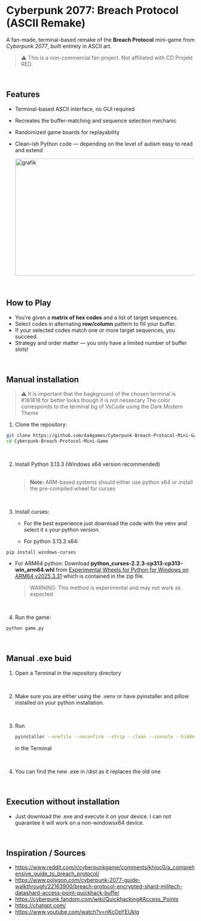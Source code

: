 # Cyberpunk 2077: Breach Protocol (ASCII Remake)
A fan-made, terminal-based remake of the **Breach Protocol** mini-game from *Cyberpunk 2077*, built entirely in ASCII art.

> ⚠️ This is a non-commercial fan project. Not affiliated with CD Projekt RED.
<br>

## Features
- Terminal-based ASCII interface, no GUI required
- Recreates the buffer-matching and sequence selection mechanic
- Randomized game boards for replayability
- Clean-ish Python code — depending on the level of autism easy to read and extend
  
  <img width="805" height="313" alt="grafik" src="https://github.com/user-attachments/assets/2acd72e5-622a-49ae-8e66-13abeb7fa527" />
<br>

## How to Play
- You’re given a **matrix of hex codes** and a list of target sequences.
- Select codes in alternating **row/column** pattern to fill your buffer.
- If your selected codes match one or more target sequences, you succeed.
- Strategy and order matter — you only have a limited number of buffer slots!
<br>

## Manual installation
> ⚠️ It is important that the bagkground of the chosen terminal is #181818 for better looks though it is not nessecary
> The color corresponds to the terminal bg of VsCode using the Dark Modern Theme

1. Clone the repository:
```bash
git clone https://github.com/da4games/Cyberpunk-Breach-Protocol-Mini-Game
cd Cyberpunk-Breach-Protocol-Mini-Game
```
<br>

2. Install Python 3.13.3 (Windows x64 version recommended)  <br><br>
   > **Note:** ARM-based systems should either use python x64 or install the pre-compiled wheel for curses  
<br>

3. Install curses:
   - For the best experience just download the code with the venv and select it s your python version.
     
   - For python 3.13.3 x64:
```console
pip install windows-curses
```
   - For ARM64 python:
      Download **python_curses-2.2.3-cp313-cp313-win_arm64.whl** from [Experimental Wheels for Python for Windows on ARM64 v2025.3.31](https://github.com/cgohlke/win_arm64-wheels/releases/tag/v2025.3.31) which is contained in the zip file.
     
     > WARNING: This method is experimental and may not work as expected
<br>
 
4. Run the game:
```bash
python game.py
```
<br>

## Manual .exe buid
1. Open a Terminal in the repository directory
<br>

2. Make sure you are either using the .venv or have pyinstaller and pillow installed on your python installation.
<br>

3. Run
   ```bash
   pyinstaller --onefile --noconfirm --strip --clean --console --hidden-import=windows-curses --icon=assets/icon.ico game.py
   ```
   in the Terminal
<br>

4. You can find the new .exe in /dist as it replaces the old one
<br>

## Execution without installation
- Just download the .exe and execute it on your device. I can not guarantee it will work on a non-windowsx64 device.
<br>

## Inspiration / Sources
- https://www.reddit.com/r/cyberpunkgame/comments/khioc0/a_comprehensive_guide_to_breach_protocol/
- https://www.polygon.com/cyberpunk-2077-guide-walkthrough/22163900/breach-protocol-encrypted-shard-militech-datashard-access-point-quickhack-buffer
- https://cyberpunk.fandom.com/wiki/Quickhacking#Access_Points
- https://chatgpt.com/
- https://www.youtube.com/watch?v=nKcOpYEUklg

